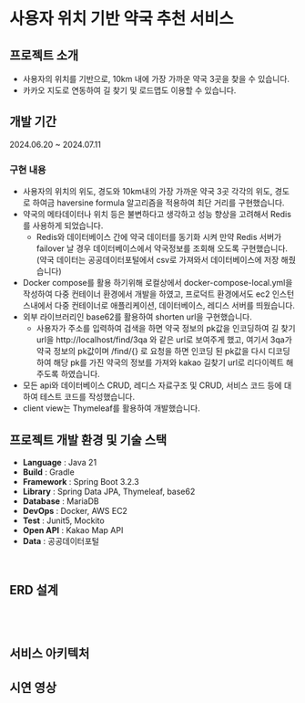 # 사용자 위치 기반 약국 추천 서비스


## 프로젝트 소개
- 사용자의 위치를 기반으로, 10km 내에 가장 가까운 약국 3곳을 찾을 수 있습니다.
- 카카오 지도로 연동하여 길 찾기 및 로드맵도 이용할 수 있습니다.

## 개발 기간
2024.06.20 ~ 2024.07.11

### 구현 내용
- 사용자의 위치의 위도, 경도와 10km내의 가장 가까운 약국 3곳 각각의 위도, 경도로 하여금 haversine formula 알고리즘을 적용하여 최단 거리를 구현했습니다.
- 약국의 메타데이터나 위치 등은 불변하다고 생각하고 성능 향상을 고려해서 Redis를 사용하게 되었습니다.  
  - Redis와 데이터베이스 간에 약국 데이터를 동기화 시켜 만약 Redis 서버가 failover 날 경우 데이터베이스에서 약국정보를 조회해 오도록 구현했습니다. (약국 데이터는 공공데이터포털에서 csv로 가져와서 데이터베이스에 저장 해줬습니다)
- Docker compose를 활용 하기위해 로컬상에서 docker-compose-local.yml을 작성하여 다중 컨테이너 환경에서 개발을 하였고, 프로덕트 환경에서도 ec2 인스턴스내에서 다중 컨테이너로 애플리케이션, 데이터베이스, 레디스 서버를 띄웠습니다.
- 외부 라이브러리인 base62를 활용하여 shorten url을 구현했습니다.
  - 사용자가 주소를 입력하여 검색을 하면 약국 정보의 pk값을 인코딩하여 길 찾기 url을 http://localhost/find/3qa 와 같은 url로 보여주게 했고, 
여기서 3qa가 약국 정보의 pk값이며  /find/{} 로 요청을 하면 인코딩 된 pk값을 다시 디코딩하여 해당 pk를 가진 약국의 정보를 가져와 kakao 길찾기 url로 리다이렉트 해주도록 하였습니다.
- 모든 api와 데이터베이스 CRUD, 레디스 자료구조 및 CRUD, 서비스 코드 등에 대하여 테스트 코드를 작성했습니다.
- client view는 Thymeleaf를 활용하여 개발했습니다.

## 프로젝트 개발 환경 및 기술 스택

- **Language** : Java 21
- **Build** : Gradle
- **Framework** : Spring Boot 3.2.3
- **Library** : Spring Data JPA, Thymeleaf, base62
- **Database** : MariaDB
- **DevOps** : Docker, AWS EC2
- **Test** : Junit5, Mockito
- **Open API** : Kakao Map API
- **Data** : 공공데이터포털

<br>

## ERD 설계

<br>


<br>

## 서비스 아키텍처

## 시연 영상

